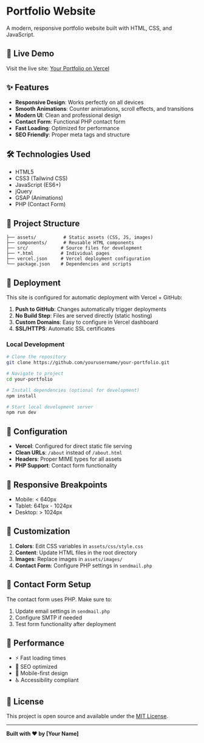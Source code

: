 # Portfolio Website

A modern, responsive portfolio website built with HTML, CSS, and JavaScript.

## 🚀 Live Demo

Visit the live site: [Your Portfolio on Vercel](https://your-portfolio.vercel.app)

## ✨ Features

- **Responsive Design**: Works perfectly on all devices
- **Smooth Animations**: Counter animations, scroll effects, and transitions
- **Modern UI**: Clean and professional design
- **Contact Form**: Functional PHP contact form
- **Fast Loading**: Optimized for performance
- **SEO Friendly**: Proper meta tags and structure

## 🛠️ Technologies Used

- HTML5
- CSS3 (Tailwind CSS)
- JavaScript (ES6+)
- jQuery
- GSAP (Animations)
- PHP (Contact Form)

## 📁 Project Structure

```
├── assets/          # Static assets (CSS, JS, images)
├── components/      # Reusable HTML components
├── src/            # Source files for development
├── *.html          # Individual pages
├── vercel.json     # Vercel deployment configuration
└── package.json    # Dependencies and scripts
```

## 🚀 Deployment

This site is configured for automatic deployment with Vercel + GitHub:

1. **Push to GitHub**: Changes automatically trigger deployments
2. **No Build Step**: Files are served directly (static hosting)
3. **Custom Domains**: Easy to configure in Vercel dashboard
4. **SSL/HTTPS**: Automatic SSL certificates

### Local Development

```bash
# Clone the repository
git clone https://github.com/yourusername/your-portfolio.git

# Navigate to project
cd your-portfolio

# Install dependencies (optional for development)
npm install

# Start local development server
npm run dev
```

## 🔧 Configuration

- **Vercel**: Configured for direct static file serving
- **Clean URLs**: `/about` instead of `/about.html`
- **Headers**: Proper MIME types for all assets
- **PHP Support**: Contact form functionality

## 📱 Responsive Breakpoints

- Mobile: < 640px
- Tablet: 641px - 1024px
- Desktop: > 1024px

## 🎨 Customization

1. **Colors**: Edit CSS variables in `assets/css/style.css`
2. **Content**: Update HTML files in the root directory
3. **Images**: Replace images in `assets/images/`
4. **Contact Form**: Configure PHP settings in `sendmail.php`

## 📧 Contact Form Setup

The contact form uses PHP. Make sure to:
1. Update email settings in `sendmail.php`
2. Configure SMTP if needed
3. Test form functionality after deployment

## 🌟 Performance

- ⚡ Fast loading times
- 🎯 SEO optimized
- 📱 Mobile-first design
- ♿ Accessibility compliant

## 📄 License

This project is open source and available under the [MIT License](LICENSE).

---

**Built with ❤️ by [Your Name]**
